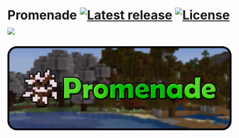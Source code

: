 # Promenade [![Latest release](https://img.shields.io/github/release/DawnTeamMC/Promenade.svg)](https://github.com/DawnTeamMC/Promenade/releases/latest) [![License](https://img.shields.io/github/license/DawnTeamMC/Promenade.svg)](https://github.com/DawnTeamMC/Promenade/blob/master/LICENSE) [![](http://cf.way2muchnoise.eu/full_promenade_downloads.svg)](https://www.curseforge.com/minecraft/mc-mods/promenade)

[![Promenade](https://raw.githubusercontent.com/DawnTeamMC/DawnTeamMC/master/promenade/header.png)](https://github.com/DawnTeamMC/Promenade/wiki)

